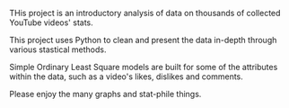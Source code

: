 THis project is an introductory analysis of data on thousands of collected YouTube videos' stats.

This project uses Python to clean and present the data in-depth through various stastical methods.

Simple Ordinary Least Square models are built for some of the attributes within the data, such as a video's likes, dislikes and comments.

Please enjoy the many graphs and stat-phile things.
